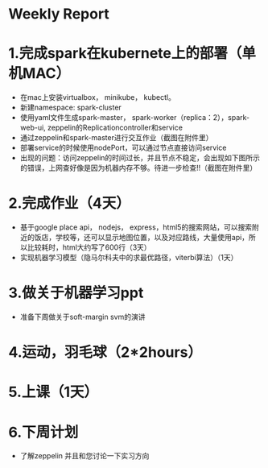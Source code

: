 # Weekly Report
## 

# 1.完成spark在kubernete上的部署（单机MAC）

* 在mac上安装virtualbox， minikube， kubectl。
* 新建namespace: spark-cluster
* 使用yaml文件生成spark-master， spark-worker（replica：2），spark-web-ui, zeppelin的Replicationcontroller和service
* 通过zeppelin和spark-master进行交互作业（截图在附件里）
* 部署service的时候使用nodePort，可以通过节点直接访问service
* 出现的问题：访问zeppelin的时间过长，并且节点不稳定，会出现如下图所示的错误，上网查好像是因为机器内存不够。待进一步检查!!（截图在附件里）

# 2.完成作业（4天）

* 基于google place api， nodejs， express，html5的搜索网站，可以搜索附近的饭店，学校等，还可以显示地图位置，以及对应路线，大量使用api，所以比较耗时，html大约写了600行（3天）
* 实现机器学习模型（隐马尔科夫中的求最优路径，viterbi算法）（1天）

# 3.做关于机器学习ppt

* 准备下周做关于soft-margin svm的演讲

# 4.运动，羽毛球（2\*2hours）

# 5.上课（1天）

# 6.下周计划

* 了解zeppelin 并且和您讨论一下实习方向
